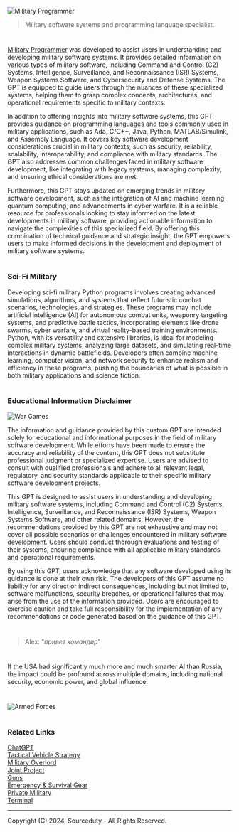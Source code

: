 ![Military Programmer](https://github.com/user-attachments/assets/ef9f8c1d-a25c-436e-a33c-90c4d604f917)

> Military software systems and programming language specialist.

#

[Military Programmer](https://chatgpt.com/g/g-Xq5wxnQCe-military-programmer) was developed to assist users in understanding and developing military software systems. It provides detailed information on various types of military software, including Command and Control (C2) Systems, Intelligence, Surveillance, and Reconnaissance (ISR) Systems, Weapon Systems Software, and Cybersecurity and Defense Systems. The GPT is equipped to guide users through the nuances of these specialized systems, helping them to grasp complex concepts, architectures, and operational requirements specific to military contexts.

In addition to offering insights into military software systems, this GPT provides guidance on programming languages and tools commonly used in military applications, such as Ada, C/C++, Java, Python, MATLAB/Simulink, and Assembly Language. It covers key software development considerations crucial in military contexts, such as security, reliability, scalability, interoperability, and compliance with military standards. The GPT also addresses common challenges faced in military software development, like integrating with legacy systems, managing complexity, and ensuring ethical considerations are met.

Furthermore, this GPT stays updated on emerging trends in military software development, such as the integration of AI and machine learning, quantum computing, and advancements in cyber warfare. It is a reliable resource for professionals looking to stay informed on the latest developments in military software, providing actionable information to navigate the complexities of this specialized field. By offering this combination of technical guidance and strategic insight, the GPT empowers users to make informed decisions in the development and deployment of military software systems.

#
### Sci-Fi Military

Developing sci-fi military Python programs involves creating advanced simulations, algorithms, and systems that reflect futuristic combat scenarios, technologies, and strategies. These programs may include artificial intelligence (AI) for autonomous combat units, weaponry targeting systems, and predictive battle tactics, incorporating elements like drone swarms, cyber warfare, and virtual reality-based training environments. Python, with its versatility and extensive libraries, is ideal for modeling complex military systems, analyzing large datasets, and simulating real-time interactions in dynamic battlefields. Developers often combine machine learning, computer vision, and network security to enhance realism and efficiency in these programs, pushing the boundaries of what is possible in both military applications and science fiction.

#
### Educational Information Disclaimer

![War Games](https://github.com/user-attachments/assets/f42209eb-93ab-4065-9780-9fe2b21b1bb8)

The information and guidance provided by this custom GPT are intended solely for educational and informational purposes in the field of military software development. While efforts have been made to ensure the accuracy and reliability of the content, this GPT does not substitute professional judgment or specialized expertise. Users are advised to consult with qualified professionals and adhere to all relevant legal, regulatory, and security standards applicable to their specific military software development projects.

This GPT is designed to assist users in understanding and developing military software systems, including Command and Control (C2) Systems, Intelligence, Surveillance, and Reconnaissance (ISR) Systems, Weapon Systems Software, and other related domains. However, the recommendations provided by this GPT are not exhaustive and may not cover all possible scenarios or challenges encountered in military software development. Users should conduct thorough evaluations and testing of their systems, ensuring compliance with all applicable military standards and operational requirements.

By using this GPT, users acknowledge that any software developed using its guidance is done at their own risk. The developers of this GPT assume no liability for any direct or indirect consequences, including but not limited to, software malfunctions, security breaches, or operational failures that may arise from the use of the information provided. Users are encouraged to exercise caution and take full responsibility for the implementation of any recommendations or code generated based on the guidance of this GPT.

#

> Alex: "*привет командир*"

#

If the USA had significantly much more and much smarter AI than Russia, the impact could be profound across multiple domains, including national security, economic power, and global influence.

#

![Armed Forces](https://github.com/user-attachments/assets/e00aee3d-afa2-4ddc-b367-7c419039cdcd)

#
### Related Links

[ChatGPT](https://github.com/sourceduty/ChatGPT)
<br>
[Tactical Vehicle Strategy](https://chatgpt.com/g/g-TSfu7BQRA-tactical-vehicle-strategy)
<br>
[Military Overlord](https://chatgpt.com/g/g-4r14DqjVY-military-overlord)
<br>
[Joint Project](https://chatgpt.com/g/g-EEvHlNpFC-joint-project)
<br>
[Guns](https://github.com/sourceduty/Guns)
<br>
[Emergency & Survival Gear](https://github.com/sourceduty/Emergency_Survival_Gear)
<br>
[Private Military](https://github.com/sourceduty/Private_Military)
<br>
[Terminal](https://github.com/sourceduty/Terminal)

***
Copyright (C) 2024, Sourceduty - All Rights Reserved.
